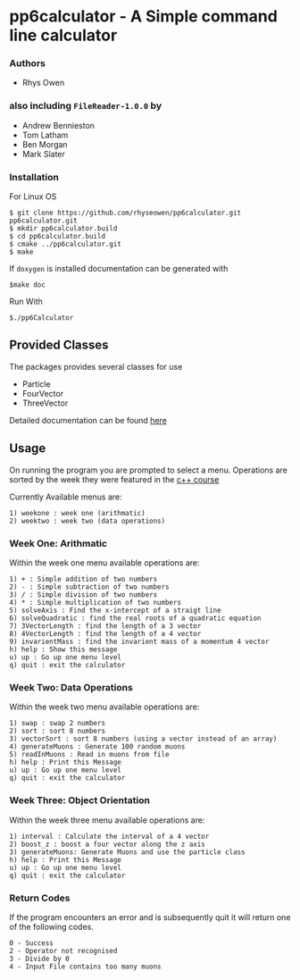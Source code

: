 # pp6calculator - A Simple command line calculator

### Authors

- Rhys Owen

### also including `FileReader-1.0.0` by

- Andrew Bennieston
- Tom Latham
- Ben Morgan
- Mark Slater


### Installation

For Linux OS

	$ git clone https://github.com/rhyseowen/pp6calculator.git pp6calculator.git
	$ mkdir pp6calculator.build
	$ cd pp6calculator.build
	$ cmake ../pp6calculator.git
	$ make

If `doxygen` is installed documentation can be generated with

	$make doc

Run With

	$./pp6Calculator

## Provided Classes

The packages provides several classes for use

 - Particle
 - FourVector
 - ThreeVector

Detailed documentation can be found [here](http://rhyseowen.github.io/pp6calculator/)

## Usage


On running the program you are prompted to select a menu. Operations are sorted by the week they were featured in the [c++ course](http://www2.warwick.ac.uk/fac/sci/physics/research/epp/resources/teaching/software_development_2014/)

Currently Available menus are:

    1) weekone : week one (arithmatic)
    2) weektwo : week two (data operations)

### Week One: Arithmatic

Within the week one menu available operations are:

	1) + : Simple addition of two numbers
	2) - : Simple subtraction of two numbers
	3) / : Simple division of two numbers
	4) * : Simple multiplication of two numbers
	5) solveAxis : Find the x-intercept of a straigt line
	6) solveQuadratic : find the real roots of a quadratic equation
	7) 3VectorLength : find the length of a 3 vector
	8) 4VectorLength : find the length of a 4 vector
	9) invarientMass : find the invarient mass of a momentum 4 vector
	h) help : Show this message
	u) up : Go up one menu level
	q) quit : exit the calculator

### Week Two: Data Operations

Within the week two menu available operations are:

	1) swap : swap 2 numbers
	2) sort : sort 8 numbers
	3) vectorSort : sort 8 numbers (using a vector instead of an array)
	4) generateMuons : Generate 100 random muons
	5) readInMuons : Read in muons from file
	h) help : Print this Message
	u) up : Go up one menu level
	q) quit : exit the calculator

### Week Three: Object Orientation

Within the week three menu available operations are:

	1) interval : Calculate the interval of a 4 vector
	2) boost_z : boost a four vector along the z axis
	3) generateMuons: Generate Muons and use the particle class
	h) help : Print this Message
	u) up : Go up one menu level
	q) quit : exit the calculator


### Return Codes
If the program encounters an error and is subsequently quit it will return one of the following codes.

    0 - Success
    2 - Operator not recognised
    3 - Divide by 0
    4 - Input File contains too many muons
